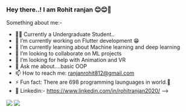 ### Hey there..! I am Rohit ranjan 😊😊👋

<!--
**Rohit-RA-2020/Rohit-RA-2020** is a ✨ _special_ ✨ repository because its `README.md` (this file) appears on your GitHub profile.!-->

Something about me:-

- 👨‍💻   Currently a Undergraduate Student..
- 🔭 I’m currently working on Flutter development 😁
- 🌱 I’m currently learning about Machine learning and deep learning
- 👯 I’m looking to collaborate on ML projects
- 🤔 I’m looking for help with Animation and VR
- 💬 Ask me about....basic OOP
- 📫 How to reach me: ranjanrohit812@gmail.com
- ⚡ Fun fact: There are 698 programming launguages in world.🤯
- 🎇 Linkedin:- https://www.linkedin.com/in/rohitranjan2020/
-->

<!-----Top Languages------>

<img align="center" src="https://github-readme-stats.vercel.app/api/top-langs/?username=Rohit-RA-2020&theme=dark" />

<!-----GitHub Stats------>

<img align="center" src = "https://github-readme-stats.vercel.app/api?username=Rohit-RA-2020&&show_icons=true&title_color=ffffff&icon_color=bb2acf&text_color=daf7dc&bg_color=151515">


